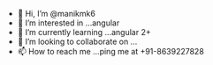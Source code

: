 - 👋 Hi, I’m @manikmk6
- 👀 I’m interested in ...angular 
- 🌱 I’m currently learning ...angular 2+
- 💞️ I’m looking to collaborate on ...
- 📫 How to reach me ...ping me at +91-8639227828

<!---
manikmk6/manikmk6 is a ✨ special ✨ repository because its `README.md` (this file) appears on your GitHub profile.
You can click the Preview link to take a look at your changes.
--->
